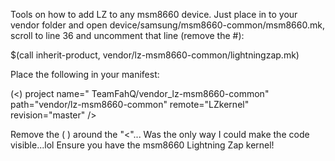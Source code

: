 Tools on how to add LZ to any msm8660 device. Just place in to your vendor folder and open device/samsung/msm8660-common/msm8660.mk, scroll to line 36 and uncomment that line (remove the #):

$(call inherit-product, vendor/lz-msm8660-common/lightningzap.mk)

Place the following in your manifest:

(<) project name=" TeamFahQ/vendor_lz-msm8660-common" path="vendor/lz-msm8660-common" remote="LZkernel" revision="master" />

Remove the ( ) around the "<"... Was the only way I could make the code visible...lol
Ensure you have the msm8660 Lightning Zap kernel!
